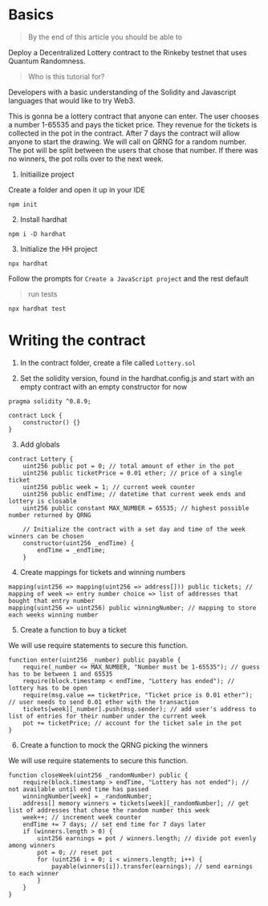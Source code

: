 

# Basics

> By the end of this article you should be able to

Deploy a Decentralized Lottery contract to the Rinkeby testnet that uses Quantum Randomness.

> Who is this tutorial for?

Developers with a basic understanding of the Solidity and Javascript languages that would like to try Web3. 


This is gonna be a lottery contract that anyone can enter. The user chooses a number 1-65535 and pays the ticket price. They revenue for the tickets is collected in the pot in the contract. After 7 days the contract will allow anyone to start the drawing. We will call on QRNG for a random number. The pot will be split between the users that chose that number. If there was no winners, the pot rolls over to the next week. 


1. Initiailize project

Create a folder and open it up in your IDE

```
npm init
```

2. Install hardhat

```
npm i -D hardhat
```

3. Initialize the HH project

```
npx hardhat
```
Follow the prompts for `Create a JavaScript project` and the rest default

> run tests
```
npx hardhat test
``` 


# Writing the contract

1. In the contract folder, create a file called `Lottery.sol`

2. Set the solidity version, found in the hardhat.config.js and start with an empty contract with an empty constructor for now

```solidity
pragma solidity ^0.8.9;

contract Lock {
    constructor() {}
}
```

3. Add globals

```solidity
contract Lottery {
    uint256 public pot = 0; // total amount of ether in the pot
    uint256 public ticketPrice = 0.01 ether; // price of a single ticket
    uint256 public week = 1; // current week counter
    uint256 public endTime; // datetime that current week ends and lottery is closable
    uint256 public constant MAX_NUMBER = 65535; // highest possible number returned by QRNG

    // Initialize the contract with a set day and time of the week winners can be chosen
    constructor(uint256 _endTime) {
        endTime = _endTime;
    }
```


4. Create mappings for tickets and winning numbers

```solidity
mapping(uint256 => mapping(uint256 => address[])) public tickets; // mapping of week => entry number choice => list of addresses that bought that entry number
mapping(uint256 => uint256) public winningNumber; // mapping to store each weeks winning number
```

5. Create a function to buy a ticket

We will use require statements to secure this function.

```solidity
function enter(uint256 _number) public payable {
    require(_number <= MAX_NUMBER, "Number must be 1-65535"); // guess has to be between 1 and 65535
    require(block.timestamp < endTime, "Lottery has ended"); // lottery has to be open
    require(msg.value == ticketPrice, "Ticket price is 0.01 ether"); // user needs to send 0.01 ether with the transaction
    tickets[week][_number].push(msg.sender); // add user's address to list of entries for their number under the current week
    pot += ticketPrice; // account for the ticket sale in the pot
}
```


6. Create a function to mock the QRNG picking the winners
   
We will use require statements to secure this function.

```solidity
function closeWeek(uint256 _randomNumber) public {
    require(block.timestamp > endTime, "Lottery has not ended"); // not available until end time has passed
    winningNumber[week] = _randomNumber;
    address[] memory winners = tickets[week][_randomNumber]; // get list of addresses that chose the random number this week
    week++; // increment week counter
    endTime += 7 days; // set end time for 7 days later
    if (winners.length > 0) {
        uint256 earnings = pot / winners.length; // divide pot evenly among winners
        pot = 0; // reset pot
        for (uint256 i = 0; i < winners.length; i++) {
            payable(winners[i]).transfer(earnings); // send earnings to each winner
        }
    }
}
```


